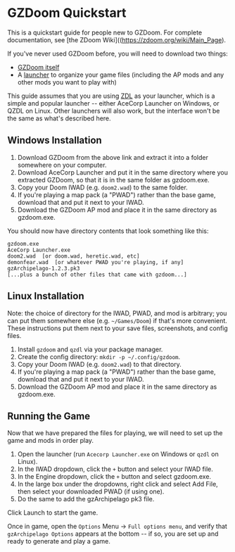 # GZDoom Quickstart

This is a quickstart guide for people new to GZDoom. For complete documentation,
see [the ZDoom Wiki]((https://zdoom.org/wiki/Main_Page).

If you've never used GZDoom before, you will need to download two things:
- [GZDoom itself](https://zdoom.org/downloads)
- A [launcher](https://zdoom.org/wiki/Frontend) to organize your game files
  (including the AP mods and any other mods you want to play with)

This guide assumes that you are using [ZDL](https://zdoom.org/wiki/ZDL) as your
launcher, which is a simple and popular launcher -- either AceCorp Launcher on
Windows, or QZDL on Linux. Other launchers will also work, but the interface
won't be the same as what's described here.

## Windows Installation

1. Download GZDoom from the above link and extract it into a folder somewhere on
   your computer.
2. Download AceCorp Launcher and put it in the same directory where you extracted
   GZDoom, so that it is in the same folder as gzdoom.exe.
3. Copy your Doom IWAD (e.g. `doom2.wad`) to the same folder.
4. If you're playing a map pack (a "PWAD") rather than the base game, download
   that and put it next to your IWAD.
5. Download the GZDoom AP mod and place it in the same directory as gzdoom.exe.

You should now have directory contents that look something like this:

    gzdoom.exe
    AceCorp Launcher.exe
    doom2.wad  [or doom.wad, heretic.wad, etc]
    demonfear.wad  [or whatever PWAD you're playing, if any]
    gzArchipelago-1.2.3.pk3
    [...plus a bunch of other files that came with gzdoom...]

## Linux Installation

Note: the choice of directory for the IWAD, PWAD, and mod is arbitrary; you can
put them somewhere else (e.g. `~/Games/Doom`) if that's more convenient. These
instructions put them next to your save files, screenshots, and config files.

1. Install `gzdoom` and `qzdl` via your package manager.
2. Create the config directory: `mkdir -p ~/.config/gzdoom`.
3. Copy your Doom IWAD (e.g. `doom2.wad`) to that directory.
4. If you're playing a map pack (a "PWAD") rather than the base game, download
   that and put it next to your IWAD.
5. Download the GZDoom AP mod and place it in the same directory as gzdoom.exe.

## Running the Game

Now that we have prepared the files for playing, we will need to set up the game
and mods in order play.

1. Open the launcher (run `Acecorp Launcher.exe` on Windows or `qzdl` on Linux).
2. In the IWAD dropdown, click the `+` button and select your IWAD file.
3. In the Engine dropdown, click the `+` button and select gzdoom.exe.
4. In the large box under the dropdowns, right click and select Add File, then
   select your downloaded PWAD (if using one).
5. Do the same to add the gzArchipelago pk3 file.

Click Launch to start the game.

Once in game, open the `Options` Menu -> `Full options menu`, and verify that
`gzArchipelago Options` appears at the bottom -- if so, you are set up and
ready to generate and play a game.

